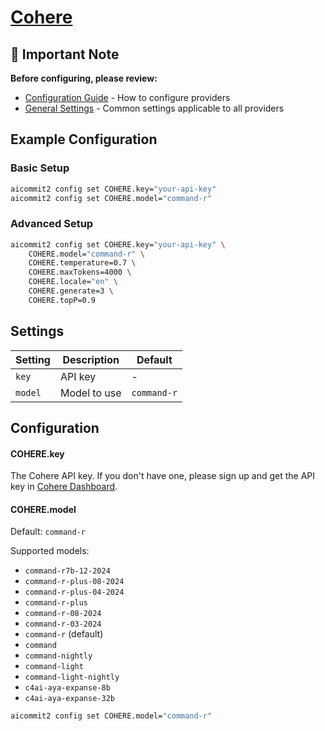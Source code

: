 # <a href="https://cohere.com/" target="_blank">Cohere</a>

## 📌 Important Note

**Before configuring, please review:**

- [Configuration Guide](../../README.md#configuration) - How to configure providers
- [General Settings](../../README.md#general-settings) - Common settings applicable to all providers

## Example Configuration

### Basic Setup

```sh
aicommit2 config set COHERE.key="your-api-key"
aicommit2 config set COHERE.model="command-r"
```

### Advanced Setup

```sh
aicommit2 config set COHERE.key="your-api-key" \
    COHERE.model="command-r" \
    COHERE.temperature=0.7 \
    COHERE.maxTokens=4000 \
    COHERE.locale="en" \
    COHERE.generate=3 \
    COHERE.topP=0.9
```

## Settings

| Setting | Description  | Default   |
| ------- | ------------ | --------- |
| `key`   | API key      | -         |
| `model` | Model to use | `command-r` |

## Configuration

#### COHERE.key

The Cohere API key. If you don't have one, please sign up and get the API key in [Cohere Dashboard](https://dashboard.cohere.com/).

#### COHERE.model

Default: `command-r`

Supported models:

- `command-r7b-12-2024` 
- `command-r-plus-08-2024` 
- `command-r-plus-04-2024` 
- `command-r-plus` 
- `command-r-08-2024` 
- `command-r-03-2024` 
- `command-r` (default)
- `command` 
- `command-nightly` 
- `command-light`
- `command-light-nightly` 
- `c4ai-aya-expanse-8b` 
- `c4ai-aya-expanse-32b`

```sh
aicommit2 config set COHERE.model="command-r"
```

